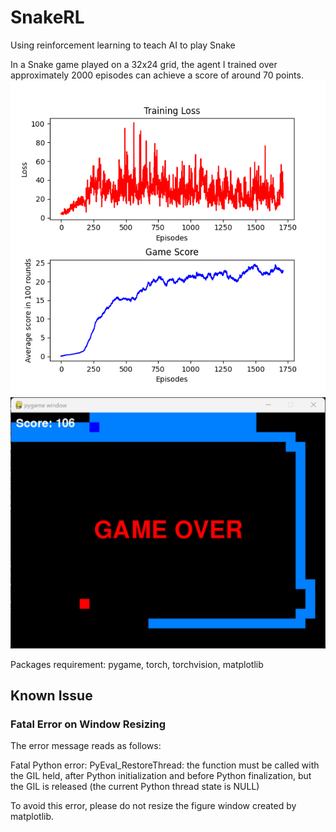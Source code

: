 # SnakeRL

Using reinforcement learning to teach AI to play Snake

In a Snake game played on a 32x24 grid, the agent I trained over approximately 2000 episodes can achieve a score of around 70 points.
![alt text](loss.png)
![alt text](score106.png)

Packages requirement: pygame, torch, torchvision, matplotlib

## Known Issue

### Fatal Error on Window Resizing

The error message reads as follows:

Fatal Python error: PyEval_RestoreThread: the function must be called with the GIL held, after Python initialization and before Python finalization, but the GIL is released (the current Python thread state is NULL)

To avoid this error, please do not resize the figure window created by matplotlib.
